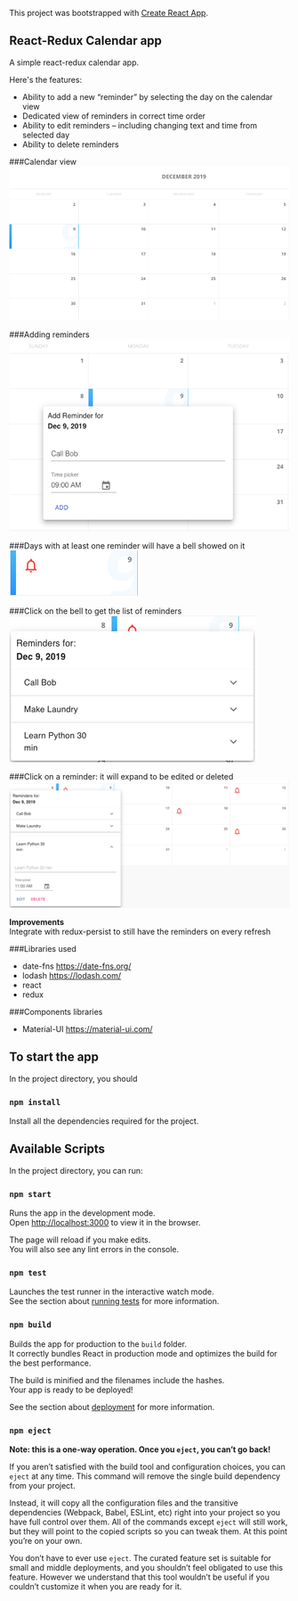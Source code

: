This project was bootstrapped with [Create React App](https://github.com/facebook/create-react-app).


## React-Redux Calendar app 

A simple react-redux calendar app. 

Here's the features:
* Ability to add a new “reminder” by selecting the day on the calendar view
* Dedicated view of reminders in correct time order
* Ability to edit reminders – including changing text and time from selected day
* Ability to delete reminders

###Calendar view
![Calendar](./images/calendar.png)

###Adding reminders
![AddReminder](./images/addRem.png)

###Days with at least one reminder will have a bell showed on it
![Calendar](./images/cellBell.png)

###Click on the bell to get the list of reminders
![Calendar](./images/remList.png)

###Click on a reminder: it will expand to be edited or deleted
![Calendar](./images/expansion.png)


**Improvements**
<br/>
Integrate with redux-persist to still have the reminders on every refresh

###Libraries used
* date-fns https://date-fns.org/
* lodash https://lodash.com/
* react
* redux

###Components libraries

* Material-UI https://material-ui.com/

## To start the app

In the project directory, you should

### `npm install`
Install all the dependencies required for the project.

## Available Scripts

In the project directory, you can run:

### `npm start`

Runs the app in the development mode.<br />
Open [http://localhost:3000](http://localhost:3000) to view it in the browser.

The page will reload if you make edits.<br />
You will also see any lint errors in the console.

### `npm test`

Launches the test runner in the interactive watch mode.<br />
See the section about [running tests](https://facebook.github.io/create-react-app/docs/running-tests) for more information.

### `npm build`

Builds the app for production to the `build` folder.<br />
It correctly bundles React in production mode and optimizes the build for the best performance.

The build is minified and the filenames include the hashes.<br />
Your app is ready to be deployed!

See the section about [deployment](https://facebook.github.io/create-react-app/docs/deployment) for more information.

### `npm eject`

**Note: this is a one-way operation. Once you `eject`, you can’t go back!**

If you aren’t satisfied with the build tool and configuration choices, you can `eject` at any time. This command will remove the single build dependency from your project.

Instead, it will copy all the configuration files and the transitive dependencies (Webpack, Babel, ESLint, etc) right into your project so you have full control over them. All of the commands except `eject` will still work, but they will point to the copied scripts so you can tweak them. At this point you’re on your own.

You don’t have to ever use `eject`. The curated feature set is suitable for small and middle deployments, and you shouldn’t feel obligated to use this feature. However we understand that this tool wouldn’t be useful if you couldn’t customize it when you are ready for it.

